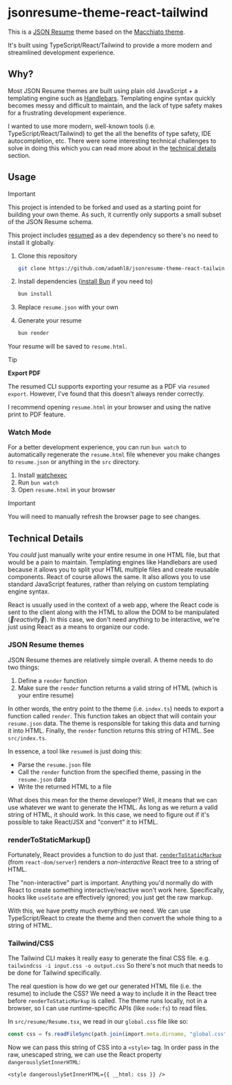 # jsonresume-theme-react-tailwind

This is a [JSON Resume](https://jsonresume.org) theme based on the [Macchiato theme](https://github.com/biosan/jsonresume-theme-macchiato).

It's built using TypeScript/React/Tailwind to provide a more modern and streamlined development experience.

## Why?

Most JSON Resume themes are built using plain old JavaScript + a templating engine such as [Handlebars](https://handlebarsjs.com). Templating engine syntax quickly becomes messy and difficult to maintain, and the lack of type safety makes for a frustrating development experience.

I wanted to use more modern, well-known tools (i.e. TypeScript/React/Tailwind) to get the all the benefits of type safety, IDE autocompletion, etc. There were some interesting technical challenges to solve in doing this which you can read more about in the [technical details](#technical-details) section.

## Usage

> [!IMPORTANT]
> This project is intended to be forked and used as a starting point for building your own theme. As such, it currently only supports a small subset of the JSON Resume schema.

This project includes [resumed](https://github.com/rbardini/resumed) as a dev dependency so there's no need to install it globally.

1. Clone this repository

   ```sh
   git clone https://github.com/adamhl8/jsonresume-theme-react-tailwind.git
   ```

2. Install dependencies ([install Bun](https://bun.sh) if you need to)

   ```sh
   bun install
   ```

3. Replace `resume.json` with your own

4. Generate your resume
   ```sh
   bun render
   ```

Your resume will be saved to `resume.html`.

> [!TIP]
> **Export PDF**
>
> The resumed CLI supports exporting your resume as a PDF via `resumed export`. However, I've found that this doesn't always render correctly.
>
> I recommend opening `resume.html` in your browser and using the native print to PDF feature.

### Watch Mode

For a better development experience, you can run `bun watch` to automatically regenerate the `resume.html` file whenever you make changes to `resume.json` or anything in the `src` directory.

1. Install [watchexec](https://github.com/watchexec/watchexec/tree/main?tab=readme-ov-file#install)
2. Run `bun watch`
3. Open `resume.html` in your browser

> [!IMPORTANT]
> You will need to manually refresh the browser page to see changes.

## Technical Details

You _could_ just manually write your entire resume in one HTML file, but that would be a pain to maintain. Templating engines like Handlebars are used because it allows you to split your HTML multiple files and create reusable components. React of course allows the same. It also allows you to use standard JavaScript features, rather than relying on custom templating engine syntax.

React is usually used in the context of a web app, where the React code is sent to the client along with the HTML to allow the DOM to be manipulated (_🎉reactivity🎉_). In this case, we don't need anything to be interactive, we're just using React as a means to organize our code.

### JSON Resume themes

JSON Resume themes are relatively simple overall. A theme needs to do two things:

1. Define a `render` function
2. Make sure the `render` function returns a valid string of HTML (which is your entire resume)

In other words, the entry point to the theme (i.e. `index.ts`) needs to export a function called `render`. This function takes an object that will contain your `resume.json` data. The theme is responsible for taking this data and turning it into HTML. Finally, the `render` function returns this string of HTML. See `src/index.ts`.

In essence, a tool like `resumed` is just doing this:

- Parse the `resume.json` file
- Call the `render` function from the specified theme, passing in the `resume.json` data
- Write the returned HTML to a file

What does this mean for the theme developer? Well, it means that we can use whatever we want to generate the HTML. As long as we return a valid string of HTML, it should work. In this case, we need to figure out if it's possible to take React/JSX and "convert" it to HTML.

### renderToStaticMarkup()

Fortunately, React provides a function to do just that. [`renderToStaticMarkup`](https://react.dev/reference/react-dom/server/renderToStaticMarkup) (from `react-dom/server`) renders a _non-interactive_ React tree to a string of HTML.

The "non-interactive" part is important. Anything you'd normally do with React to create something interactive/reactive won't work here. Specifically, hooks like `useState` are effectively ignored; you just get the raw markup.

With this, we have pretty much everything we need. We can use TypeScript/React to create the theme and then convert the whole thing to a string of HTML.

### Tailwind/CSS

The Tailwind CLI makes it really easy to generate the final CSS file. e.g. `tailwindcss -i input.css -o output.css` So there's not much that needs to be done for Tailwind specifically.

The real question is how do we get our generated HTML file (i.e. the resume) to include the CSS? We need a way to include it in the React tree before `renderToStaticMarkup` is called. The theme runs locally, not in a browser, so I can use runtime-specific APIs (like `node:fs`) to read files.

In `src/resume/Resume.tsx`, we read in our `global.css` file like so:

```ts
const css = fs.readFileSync(path.join(import.meta.dirname, "global.css"), "utf-8")
```

Now we can pass this string of CSS into a `<style>` tag. In order pass in the raw, unescaped string, we can use the React property `dangerouslySetInnerHTML`:

```tsx
<style dangerouslySetInnerHTML={{ __html: css }} />
```
